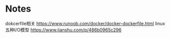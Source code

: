 # Notes
dokcerfile相关 https://www.runoob.com/docker/docker-dockerfile.html
linux 五种I/O模型 https://www.jianshu.com/p/486b0965c296
